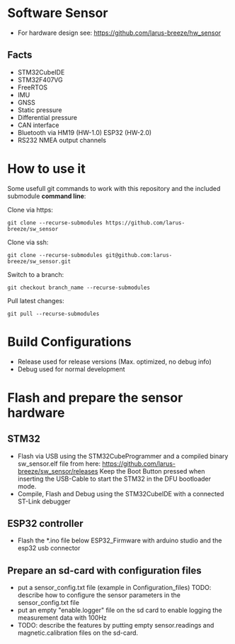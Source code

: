 # Software Sensor
- For hardware design see: https://github.com/larus-breeze/hw_sensor 

## Facts
- STM32CubeIDE
- STM32F407VG
- FreeRTOS
- IMU 
- GNSS 
- Static pressure 
- Differential pressure
- CAN interface
- Bluetooth via HM19 (HW-1.0)  ESP32 (HW-2.0)
- RS232 NMEA output channels

# How to use it
Some usefull git commands to work with this repository and the included submodule **command line**: 

Clone via https:

    git clone --recurse-submodules https://github.com/larus-breeze/sw_sensor
    
Clone via ssh:

    git clone --recurse-submodules git@github.com:larus-breeze/sw_sensor.git

Switch to a branch:

    git checkout branch_name --recurse-submodules
      
Pull latest changes:

    git pull --recurse-submodules

      
      
# Build Configurations
- Release used for release versions (Max. optimized, no debug info)
- Debug  used for normal development

# Flash and prepare the sensor hardware
## STM32
- Flash via USB using the STM32CubeProgrammer and a compiled binary sw_sensor.elf file from here: https://github.com/larus-breeze/sw_sensor/releases  Keep the Boot Button pressed when inserting the USB-Cable to start the STM32 in the DFU bootloader mode.
- Compile, Flash and Debug using the STM32CubeIDE with a connected ST-Link debugger

## ESP32 controller
- Flash the *.ino file below ESP32_Firmware with arduino studio and the esp32 usb connector

## Prepare an sd-card with configuration files
- put a sensor_config.txt file (example in Configuration_files) TODO: describe how to configure the sensor parameters in the sensor_config.txt file
- put an empty "enable.logger" file on the sd card to enable logging the measurement data with 100Hz
- TODO: describe the features by putting empty sensor.readings and magnetic.calibration files on the sd-card.
